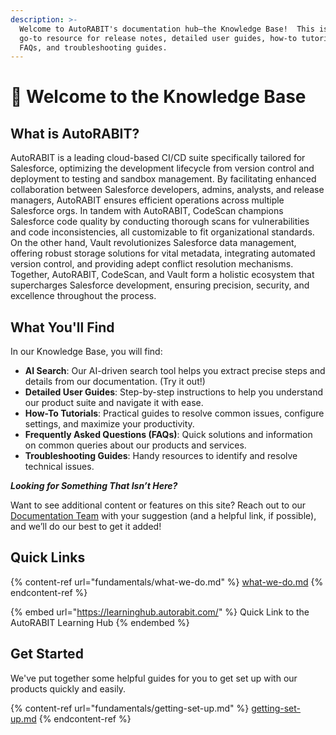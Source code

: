 ```yaml
---
description: >-
  Welcome to AutoRABIT's documentation hub—the Knowledge Base!  This is your
  go-to resource for release notes, detailed user guides, how-to tutorials,
  FAQs, and troubleshooting guides.
---
```


# 👋 Welcome to the Knowledge Base

## What is AutoRABIT?  <a href="#what-is-autorabit" id="what-is-autorabit"></a>

AutoRABIT is a leading cloud-based CI/CD suite specifically tailored for Salesforce, optimizing the development lifecycle from version control and deployment to testing and sandbox management. By facilitating enhanced collaboration between Salesforce developers, admins, analysts, and release managers, AutoRABIT ensures efficient operations across multiple Salesforce orgs. In tandem with AutoRABIT, CodeScan champions Salesforce code quality by conducting thorough scans for vulnerabilities and code inconsistencies, all customizable to fit organizational standards. On the other hand, Vault revolutionizes Salesforce data management, offering robust storage solutions for vital metadata, integrating automated version control, and providing adept conflict resolution mechanisms. Together, AutoRABIT, CodeScan, and Vault form a holistic ecosystem that supercharges Salesforce development, ensuring precision, security, and excellence throughout the process.

## What You'll Find

In our Knowledge Base, you will find:

* **AI Search**: Our AI-driven search tool helps you extract precise steps and details from our documentation. (Try it out!)
* **Detailed User Guides**: Step-by-step instructions to help you understand our product suite and navigate it with ease.
* **How-To Tutorials**: Practical guides to resolve common issues, configure settings, and maximize your productivity.
* **Frequently Asked Questions (FAQs)**: Quick solutions and information on common queries about our products and services.
* **Troubleshooting Guides**: Handy resources to identify and resolve technical issues.

_**Looking for Something That Isn’t Here?**_

Want to see additional content or features on this site? Reach out to our [Documentation Team](mailto:shannan.zerance@autorabit.com?cc=cameron.dehart@autorabit.com\&subject=External%20KnowledgeBase%20Request) with your suggestion (and a helpful link, if possible), and we’ll do our best to get it added!

## Quick Links

{% content-ref url="fundamentals/what-we-do.md" %}
[what-we-do.md](fundamentals/what-we-do.md)
{% endcontent-ref %}

{% embed url="https://learninghub.autorabit.com/" %}
Quick Link to the AutoRABIT Learning Hub
{% endembed %}

## Get Started

We've put together some helpful guides for you to get set up with our products quickly and easily.

{% content-ref url="fundamentals/getting-set-up.md" %}
[getting-set-up.md](fundamentals/getting-set-up.md)
{% endcontent-ref %}
